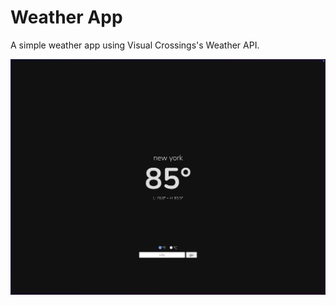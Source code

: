 # Weather App

A simple weather app using Visual Crossings's Weather API.

![screenshot](screenshot.png)